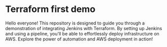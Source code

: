 # Terraform first demo

Hello everyone! This repository is designed to guide you through a demonstration of integrating Jenkins with Terraform. By setting up Jenkins and using a pipeline, you'll be able to effortlessly deploy infrastructure on AWS. Explore the power of automation and AWS deployment in action!
